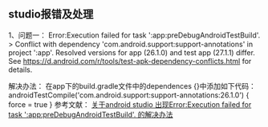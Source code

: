 
## studio报错及处理 

1、问题一：
Error:Execution failed for task ':app:preDebugAndroidTestBuild'. > Conflict with dependency 'com.android.support:support-annotations' in project ':app'. Resolved versions for app (26.1.0) and test app (27.1.1) differ. See https://d.android.com/r/tools/test-apk-dependency-conflicts.html for details.

解决办法：
在app下的build.gradle文件中的dependences {}中添加如下代码：
    androidTestCompile('com.android.support:support-annotations:26.1.0') {
        force = true
    }
参考文献：
[关于android studio 出现Error:Execution failed for task ':app:preDebugAndroidTestBuild'. 的解决办法](https://blog.csdn.net/fighting_2017/article/details/80244982)

